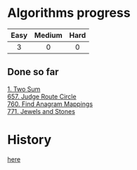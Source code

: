 # Algorithms progress
| Easy | Medium | Hard |
|:----:|:------:|:----:|
|3     | 0      | 0    |   

## Done so far
[1. Two Sum](Arrays/1.Two_Sum/)  
[657. Judge Route Circle](Strings/657.Judge_Route_Circle/)  
[760. Find Anagram Mappings](Arrays/760.Find_Anagram_Mappings/)  
[771. Jewels and Stones](Strings/771.Jewels_and_Stones/)  

# History
[here](history.md)